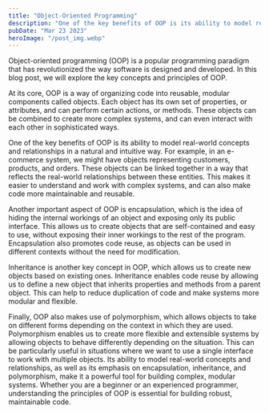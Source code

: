```yaml
---
title: "Object-Oriented Programming"
description: "One of the key benefits of OOP is its ability to model real-world concepts and relationships in a natural and intuitive way..."
pubDate: "Mar 23 2023"
heroImage: "/post_img.webp"
---
```


Object-oriented programming (OOP) is a popular programming paradigm that has revolutionized the way software is designed and developed. In this blog post, we will explore the key concepts and principles of OOP.

At its core, OOP is a way of organizing code into reusable, modular components called objects. Each object has its own set of properties, or attributes, and can perform certain actions, or methods. These objects can be combined to create more complex systems, and can even interact with each other in sophisticated ways.

One of the key benefits of OOP is its ability to model real-world concepts and relationships in a natural and intuitive way. For example, in an e-commerce system, we might have objects representing customers, products, and orders. These objects can be linked together in a way that reflects the real-world relationships between these entities. This makes it easier to understand and work with complex systems, and can also make code more maintainable and reusable.

Another important aspect of OOP is encapsulation, which is the idea of hiding the internal workings of an object and exposing only its public interface. This allows us to create objects that are self-contained and easy to use, without exposing their inner workings to the rest of the program. Encapsulation also promotes code reuse, as objects can be used in different contexts without the need for modification.

Inheritance is another key concept in OOP, which allows us to create new objects based on existing ones. Inheritance enables code reuse by allowing us to define a new object that inherits properties and methods from a parent object. This can help to reduce duplication of code and make systems more modular and flexible.

Finally, OOP also makes use of polymorphism, which allows objects to take on different forms depending on the context in which they are used. Polymorphism enables us to create more flexible and extensible systems by allowing objects to behave differently depending on the situation. This can be particularly useful in situations where we want to use a single interface to work with multiple objects. Its ability to model real-world concepts and relationships, as well as its emphasis on encapsulation, inheritance, and polymorphism, make it a powerful tool for building complex, modular systems. Whether you are a beginner or an experienced programmer, understanding the principles of OOP is essential for building robust, maintainable code.
